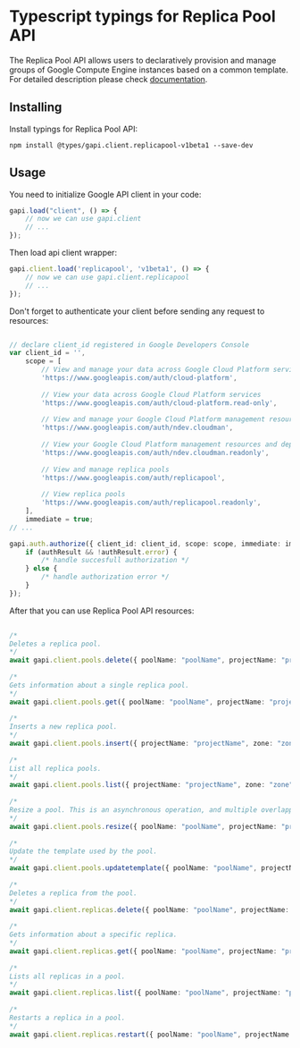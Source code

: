 # Typescript typings for Replica Pool API
The Replica Pool API allows users to declaratively provision and manage groups of Google Compute Engine instances based on a common template.
For detailed description please check [documentation](https://developers.google.com/compute/docs/replica-pool/).

## Installing

Install typings for Replica Pool API:
```
npm install @types/gapi.client.replicapool-v1beta1 --save-dev
```

## Usage

You need to initialize Google API client in your code:
```typescript
gapi.load("client", () => { 
    // now we can use gapi.client
    // ... 
});
```

Then load api client wrapper:
```typescript
gapi.client.load('replicapool', 'v1beta1', () => {
    // now we can use gapi.client.replicapool
    // ... 
});
```

Don't forget to authenticate your client before sending any request to resources:
```typescript

// declare client_id registered in Google Developers Console
var client_id = '',
    scope = [     
        // View and manage your data across Google Cloud Platform services
        'https://www.googleapis.com/auth/cloud-platform',
    
        // View your data across Google Cloud Platform services
        'https://www.googleapis.com/auth/cloud-platform.read-only',
    
        // View and manage your Google Cloud Platform management resources and deployment status information
        'https://www.googleapis.com/auth/ndev.cloudman',
    
        // View your Google Cloud Platform management resources and deployment status information
        'https://www.googleapis.com/auth/ndev.cloudman.readonly',
    
        // View and manage replica pools
        'https://www.googleapis.com/auth/replicapool',
    
        // View replica pools
        'https://www.googleapis.com/auth/replicapool.readonly',
    ],
    immediate = true;
// ...

gapi.auth.authorize({ client_id: client_id, scope: scope, immediate: immediate }, authResult => {
    if (authResult && !authResult.error) {
        /* handle succesfull authorization */
    } else {
        /* handle authorization error */
    }
});            
```

After that you can use Replica Pool API resources:

```typescript 
    
/* 
Deletes a replica pool.  
*/
await gapi.client.pools.delete({ poolName: "poolName", projectName: "projectName", zone: "zone",  }); 
    
/* 
Gets information about a single replica pool.  
*/
await gapi.client.pools.get({ poolName: "poolName", projectName: "projectName", zone: "zone",  }); 
    
/* 
Inserts a new replica pool.  
*/
await gapi.client.pools.insert({ projectName: "projectName", zone: "zone",  }); 
    
/* 
List all replica pools.  
*/
await gapi.client.pools.list({ projectName: "projectName", zone: "zone",  }); 
    
/* 
Resize a pool. This is an asynchronous operation, and multiple overlapping resize requests can be made. Replica Pools will use the information from the last resize request.  
*/
await gapi.client.pools.resize({ poolName: "poolName", projectName: "projectName", zone: "zone",  }); 
    
/* 
Update the template used by the pool.  
*/
await gapi.client.pools.updatetemplate({ poolName: "poolName", projectName: "projectName", zone: "zone",  }); 
    
/* 
Deletes a replica from the pool.  
*/
await gapi.client.replicas.delete({ poolName: "poolName", projectName: "projectName", replicaName: "replicaName", zone: "zone",  }); 
    
/* 
Gets information about a specific replica.  
*/
await gapi.client.replicas.get({ poolName: "poolName", projectName: "projectName", replicaName: "replicaName", zone: "zone",  }); 
    
/* 
Lists all replicas in a pool.  
*/
await gapi.client.replicas.list({ poolName: "poolName", projectName: "projectName", zone: "zone",  }); 
    
/* 
Restarts a replica in a pool.  
*/
await gapi.client.replicas.restart({ poolName: "poolName", projectName: "projectName", replicaName: "replicaName", zone: "zone",  });
```